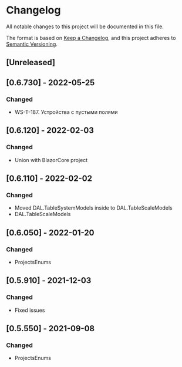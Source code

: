 # Changelog
All notable changes to this project will be documented in this file.

The format is based on [Keep a Changelog](https://keepachangelog.com/en/1.0.0/),
and this project adheres to [Semantic Versioning](https://semver.org/spec/v2.0.0.html).

## [Unreleased]

## [0.6.730] - 2022-05-25
### Changed
- WS-T-187. Устройства с пустыми полями

## [0.6.120] - 2022-02-03
### Changed
- Union with BlazorCore project

## [0.6.110] - 2022-02-02
### Changed
- Moved DAL.TableSystemModels inside to DAL.TableScaleModels
- DAL.TableScaleModels

## [0.6.050] - 2022-01-20
### Changed
- ProjectsEnums

## [0.5.910] - 2021-12-03
### Changed
- Fixed issues

## [0.5.550] - 2021-09-08
### Changed
- ProjectsEnums
